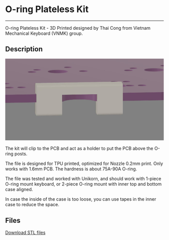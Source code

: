 # O-ring Plateless Kit

---
O-ring Plateless Kit - 3D Printed designed by Thai Cong from Vietnam Mechanical Keyboard (VNMK) group.

## Description

![Render](./render.png)

The kit will clip to the PCB and act as a holder to put the PCB above the O-ring posts.

The file is designed for TPU printed, optimized for Nozzle 0.2mm print. Only works with 1.6mm PCB. The hardness is about 75A-90A O-ring.

The file was tested and worked with Unikorn, and should work with 1-piece O-ring mount keyboard, or 2-piece O-ring mount with inner top and bottom case aligned.

In case the inside of the case is too loose, you can use tapes in the inner case to reduce the space.

## Files

[Download STL files](./oring-plateless-kit(Free%20For%20Personal%20Use).STL)
